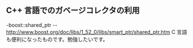 ## C++ 言語でのガベージコレクタの利用

-boost::shared_ptr
--http://www.boost.org/doc/libs/1_52_0/libs/smart_ptr/shared_ptr.htm
C 言語も便利になったものです。勉強したいです。
